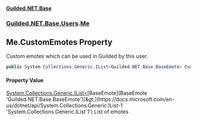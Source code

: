 
#### [Guilded.NET.Base](index 'index')
### [Guilded.NET.Base.Users](index#Guilded_NET_Base_Users 'Guilded.NET.Base.Users').[Me](Me 'Guilded.NET.Base.Users.Me')
## Me.CustomEmotes Property
Custom emotes which can be used in Guilded by this user.  
```csharp
public System.Collections.Generic.IList<Guilded.NET.Base.BaseEmote> CustomEmotes { get; set; }
```

#### Property Value
[System.Collections.Generic.IList&lt;](https://docs.microsoft.com/en-us/dotnet/api/System.Collections.Generic.IList-1 'System.Collections.Generic.IList`1')[BaseEmote](BaseEmote 'Guilded.NET.Base.BaseEmote')[&gt;](https://docs.microsoft.com/en-us/dotnet/api/System.Collections.Generic.IList-1 'System.Collections.Generic.IList`1')
List of emotes

